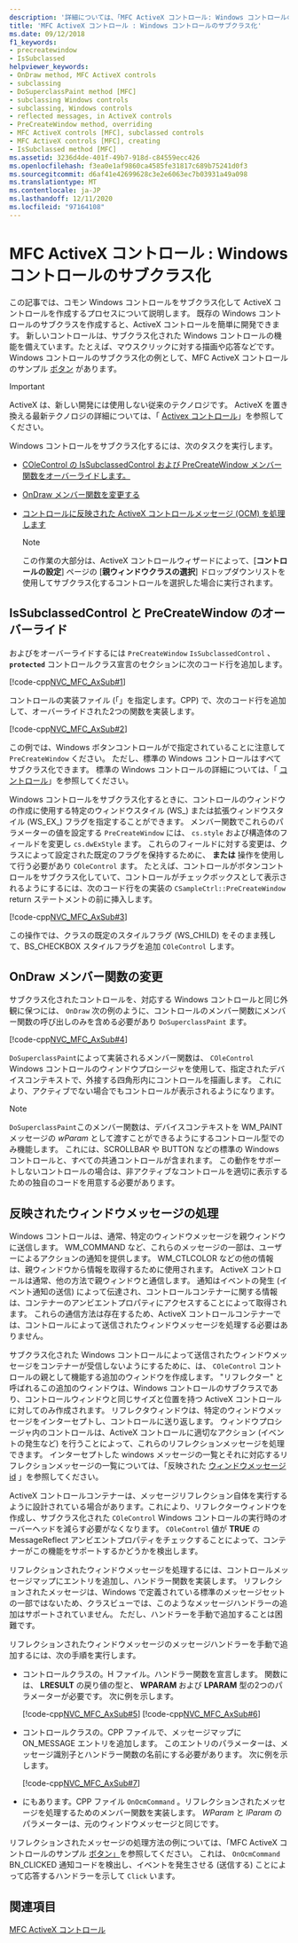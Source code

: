 ```yaml
---
description: '詳細については、「MFC ActiveX コントロール: Windows コントロールのサブクラス化」を参照してください。'
title: 'MFC ActiveX コントロール : Windows コントロールのサブクラス化'
ms.date: 09/12/2018
f1_keywords:
- precreatewindow
- IsSubclassed
helpviewer_keywords:
- OnDraw method, MFC ActiveX controls
- subclassing
- DoSuperclassPaint method [MFC]
- subclassing Windows controls
- subclassing, Windows controls
- reflected messages, in ActiveX controls
- PreCreateWindow method, overriding
- MFC ActiveX controls [MFC], subclassed controls
- MFC ActiveX controls [MFC], creating
- IsSubclassed method [MFC]
ms.assetid: 3236d4de-401f-49b7-918d-c84559ecc426
ms.openlocfilehash: f3ea0e1af9860ca4585fe31817c689b75241d0f3
ms.sourcegitcommit: d6af41e42699628c3e2e6063ec7b03931a49a098
ms.translationtype: MT
ms.contentlocale: ja-JP
ms.lasthandoff: 12/11/2020
ms.locfileid: "97164108"
---
```

# <a name="mfc-activex-controls-subclassing-a-windows-control"></a>MFC ActiveX コントロール : Windows コントロールのサブクラス化

この記事では、コモン Windows コントロールをサブクラス化して ActiveX コントロールを作成するプロセスについて説明します。 既存の Windows コントロールのサブクラスを作成すると、ActiveX コントロールを簡単に開発できます。 新しいコントロールは、サブクラス化された Windows コントロールの機能を備えています。たとえば、マウスクリックに対する描画や応答などです。 Windows コントロールのサブクラス化の例として、MFC ActiveX コントロールのサンプル [ボタン](../overview/visual-cpp-samples.md) があります。

>[!IMPORTANT]
> ActiveX は、新しい開発には使用しない従来のテクノロジです。 ActiveX を置き換える最新テクノロジの詳細については、「 [Activex コントロール](activex-controls.md)」を参照してください。

Windows コントロールをサブクラス化するには、次のタスクを実行します。

- [COleControl の IsSubclassedControl および PreCreateWindow メンバー関数をオーバーライドします。](#_core_overriding_issubclassedcontrol_and_precreatewindow)

- [OnDraw メンバー関数を変更する](#_core_modifying_the_ondraw_member_function)

- [コントロールに反映された ActiveX コントロールメッセージ (OCM) を処理します](#_core_handling_reflected_window_messages)

   > [!NOTE]
   > この作業の大部分は、ActiveX コントロールウィザードによって、[**コントロールの設定**] ページの [**親ウィンドウクラスの選択**] ドロップダウンリストを使用してサブクラス化するコントロールを選択した場合に実行されます。

## <a name="overriding-issubclassedcontrol-and-precreatewindow"></a><a name="_core_overriding_issubclassedcontrol_and_precreatewindow"></a> IsSubclassedControl と PreCreateWindow のオーバーライド

およびをオーバーライドするには `PreCreateWindow` `IsSubclassedControl` 、 **`protected`** コントロールクラス宣言のセクションに次のコード行を追加します。

[!code-cpp[NVC_MFC_AxSub#1](codesnippet/cpp/mfc-activex-controls-subclassing-a-windows-control_1.h)]

コントロールの実装ファイル (「」を指定します。CPP) で、次のコード行を追加して、オーバーライドされた2つの関数を実装します。

[!code-cpp[NVC_MFC_AxSub#2](codesnippet/cpp/mfc-activex-controls-subclassing-a-windows-control_2.cpp)]

この例では、Windows ボタンコントロールがで指定されていることに注意して `PreCreateWindow` ください。 ただし、標準の Windows コントロールはすべてサブクラス化できます。 標準の Windows コントロールの詳細については、「 [コントロール](controls-mfc.md)」を参照してください。

Windows コントロールをサブクラス化するときに、コントロールのウィンドウの作成に使用する特定のウィンドウスタイル (WS_) または拡張ウィンドウスタイル (WS_EX_) フラグを指定することができます。 メンバー関数でこれらのパラメーターの値を設定する `PreCreateWindow` には、 `cs.style` および構造体のフィールドを変更し `cs.dwExStyle` ます。 これらのフィールドに対する変更は、クラスによって設定された既定のフラグを保持するために、 **または** 操作を使用して行う必要があり `COleControl` ます。 たとえば、コントロールがボタンコントロールをサブクラス化していて、コントロールがチェックボックスとして表示されるようにするには、次のコード行をの実装の `CSampleCtrl::PreCreateWindow` return ステートメントの前に挿入します。

[!code-cpp[NVC_MFC_AxSub#3](codesnippet/cpp/mfc-activex-controls-subclassing-a-windows-control_3.cpp)]

この操作では、クラスの既定のスタイルフラグ (WS_CHILD) をそのまま残して、BS_CHECKBOX スタイルフラグを追加 `COleControl` します。

## <a name="modifying-the-ondraw-member-function"></a><a name="_core_modifying_the_ondraw_member_function"></a> OnDraw メンバー関数の変更

サブクラス化されたコントロールを、対応する Windows コントロールと同じ外観に保つには、 `OnDraw` 次の例のように、コントロールのメンバー関数にメンバー関数の呼び出しのみを含める必要があり `DoSuperclassPaint` ます。

[!code-cpp[NVC_MFC_AxSub#4](codesnippet/cpp/mfc-activex-controls-subclassing-a-windows-control_4.cpp)]

`DoSuperclassPaint`によって実装されるメンバー関数は、 `COleControl` Windows コントロールのウィンドウプロシージャを使用して、指定されたデバイスコンテキストで、外接する四角形内にコントロールを描画します。 これにより、アクティブでない場合でもコントロールが表示されるようになります。

> [!NOTE]
> `DoSuperclassPaint`このメンバー関数は、デバイスコンテキストを WM_PAINT メッセージの *wParam* として渡すことができるようにするコントロール型でのみ機能します。 これには、SCROLLBAR や BUTTON などの標準の Windows コントロールと、すべての共通コントロールが含まれます。 この動作をサポートしないコントロールの場合は、非アクティブなコントロールを適切に表示するための独自のコードを用意する必要があります。

## <a name="handling-reflected-window-messages"></a><a name="_core_handling_reflected_window_messages"></a> 反映されたウィンドウメッセージの処理

Windows コントロールは、通常、特定のウィンドウメッセージを親ウィンドウに送信します。 WM_COMMAND など、これらのメッセージの一部は、ユーザーによるアクションの通知を提供します。 WM_CTLCOLOR などの他の情報は、親ウィンドウから情報を取得するために使用されます。 ActiveX コントロールは通常、他の方法で親ウィンドウと通信します。 通知はイベントの発生 (イベント通知の送信) によって伝達され、コントロールコンテナーに関する情報は、コンテナーのアンビエントプロパティにアクセスすることによって取得されます。 これらの通信方法は存在するため、ActiveX コントロールコンテナーでは、コントロールによって送信されたウィンドウメッセージを処理する必要はありません。

サブクラス化された Windows コントロールによって送信されたウィンドウメッセージをコンテナーが受信しないようにするために、は、 `COleControl` コントロールの親として機能する追加のウィンドウを作成します。 "リフレクター" と呼ばれるこの追加のウィンドウは、Windows コントロールのサブクラスであり、コントロールウィンドウと同じサイズと位置を持つ ActiveX コントロールに対してのみ作成されます。 リフレクタウィンドウは、特定のウィンドウメッセージをインターセプトし、コントロールに送り返します。 ウィンドウプロシージャ内のコントロールは、ActiveX コントロールに適切なアクション (イベントの発生など) を行うことによって、これらのリフレクションメッセージを処理できます。 インターセプトした windows メッセージの一覧とそれに対応するリフレクションメッセージの一覧については、「反映された [ウィンドウメッセージ id](reflected-window-message-ids.md) 」を参照してください。

ActiveX コントロールコンテナーは、メッセージリフレクション自体を実行するように設計されている場合があります。これにより、リフレクターウィンドウを作成し、サブクラス化された `COleControl` Windows コントロールの実行時のオーバーヘッドを減らす必要がなくなります。 `COleControl` 値が **TRUE** の MessageReflect アンビエントプロパティをチェックすることによって、コンテナーがこの機能をサポートするかどうかを検出します。

リフレクションされたウィンドウメッセージを処理するには、コントロールメッセージマップにエントリを追加し、ハンドラー関数を実装します。 リフレクションされたメッセージは、Windows で定義されている標準のメッセージセットの一部ではないため、クラスビューでは、このようなメッセージハンドラーの追加はサポートされていません。 ただし、ハンドラーを手動で追加することは困難です。

リフレクションされたウィンドウメッセージのメッセージハンドラーを手動で追加するには、次の手順を実行します。

- コントロールクラスの。H ファイル。ハンドラー関数を宣言します。 関数には、 **LRESULT** の戻り値の型と、 **WPARAM** および **LPARAM** 型の2つのパラメーターが必要です。 次に例を示します。

   [!code-cpp[NVC_MFC_AxSub#5](codesnippet/cpp/mfc-activex-controls-subclassing-a-windows-control_5.h)]
    [!code-cpp[NVC_MFC_AxSub#6](codesnippet/cpp/mfc-activex-controls-subclassing-a-windows-control_6.h)]

- コントロールクラスの。CPP ファイルで、メッセージマップに ON_MESSAGE エントリを追加します。 このエントリのパラメーターは、メッセージ識別子とハンドラー関数の名前にする必要があります。 次に例を示します。

   [!code-cpp[NVC_MFC_AxSub#7](codesnippet/cpp/mfc-activex-controls-subclassing-a-windows-control_7.cpp)]

- にもあります。CPP ファイル `OnOcmCommand` 。リフレクションされたメッセージを処理するためのメンバー関数を実装します。 *WParam* と *lParam* のパラメーターは、元のウィンドウメッセージと同じです。

リフレクションされたメッセージの処理方法の例については、「MFC ActiveX コントロールのサンプル [ボタン」](../overview/visual-cpp-samples.md)を参照してください。 これは、 `OnOcmCommand` BN_CLICKED 通知コードを検出し、イベントを発生させる (送信する) ことによって応答するハンドラーを示して `Click` います。

## <a name="see-also"></a>関連項目

[MFC ActiveX コントロール](mfc-activex-controls.md)
